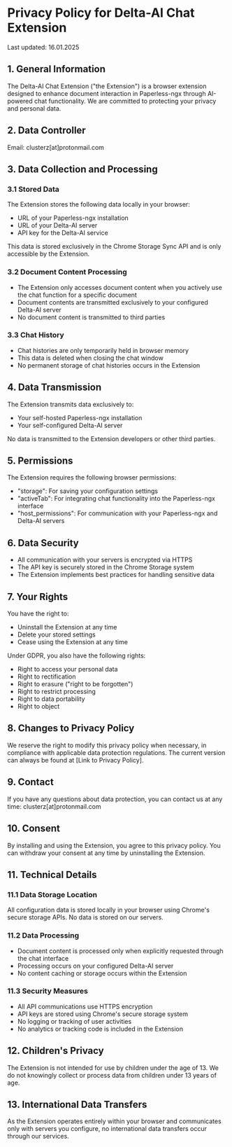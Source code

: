 # Privacy Policy for Delta-AI Chat Extension

Last updated: 16.01.2025

## 1. General Information

The Delta-AI Chat Extension ("the Extension") is a browser extension designed to enhance document interaction in Paperless-ngx through AI-powered chat functionality. We are committed to protecting your privacy and personal data.

## 2. Data Controller

Email: clusterz[at]protonmail.com

## 3. Data Collection and Processing

### 3.1 Stored Data
The Extension stores the following data locally in your browser:
- URL of your Paperless-ngx installation
- URL of your Delta-AI server
- API key for the Delta-AI service

This data is stored exclusively in the Chrome Storage Sync API and is only accessible by the Extension.

### 3.2 Document Content Processing
- The Extension only accesses document content when you actively use the chat function for a specific document
- Document contents are transmitted exclusively to your configured Delta-AI server
- No document content is transmitted to third parties

### 3.3 Chat History
- Chat histories are only temporarily held in browser memory
- This data is deleted when closing the chat window
- No permanent storage of chat histories occurs in the Extension

## 4. Data Transmission

The Extension transmits data exclusively to:
- Your self-hosted Paperless-ngx installation
- Your self-configured Delta-AI server

No data is transmitted to the Extension developers or other third parties.

## 5. Permissions

The Extension requires the following browser permissions:
- "storage": For saving your configuration settings
- "activeTab": For integrating chat functionality into the Paperless-ngx interface
- "host_permissions": For communication with your Paperless-ngx and Delta-AI servers

## 6. Data Security

- All communication with your servers is encrypted via HTTPS
- The API key is securely stored in the Chrome Storage system
- The Extension implements best practices for handling sensitive data

## 7. Your Rights

You have the right to:
- Uninstall the Extension at any time
- Delete your stored settings
- Cease using the Extension at any time

Under GDPR, you also have the following rights:
- Right to access your personal data
- Right to rectification
- Right to erasure ("right to be forgotten")
- Right to restrict processing
- Right to data portability
- Right to object

## 8. Changes to Privacy Policy

We reserve the right to modify this privacy policy when necessary, in compliance with applicable data protection regulations. The current version can always be found at [Link to Privacy Policy].

## 9. Contact

If you have any questions about data protection, you can contact us at any time:
clusterz[at]protonmail.com

## 10. Consent

By installing and using the Extension, you agree to this privacy policy. You can withdraw your consent at any time by uninstalling the Extension.

## 11. Technical Details

### 11.1 Data Storage Location
All configuration data is stored locally in your browser using Chrome's secure storage APIs. No data is stored on our servers.

### 11.2 Data Processing
- Document content is processed only when explicitly requested through the chat interface
- Processing occurs on your configured Delta-AI server
- No content caching or storage occurs within the Extension

### 11.3 Security Measures
- All API communications use HTTPS encryption
- API keys are stored using Chrome's secure storage system
- No logging or tracking of user activities
- No analytics or tracking code is included in the Extension

## 12. Children's Privacy

The Extension is not intended for use by children under the age of 13. We do not knowingly collect or process data from children under 13 years of age.

## 13. International Data Transfers

As the Extension operates entirely within your browser and communicates only with servers you configure, no international data transfers occur through our services.
